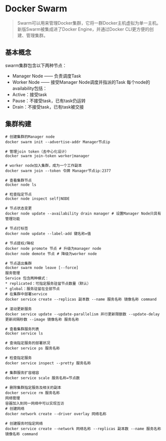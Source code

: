 # Docker Swarm

> Swarm可以用来管理Docker集群，它将一群Docker主机虚拟为单一主机。 新版Swarm被集成进了Docker Engine，并通过Docker CLI更方便的创建、管理集群。  

## 基本概念
swarm集群包含以下两种节点：  
* Manager Node —— 负责调度Task
* Worker Node —— 接受Manager Node调度并指派的Task
每个node的availability包括：
* Active：接受task
* Pause：不接受task，已有task仍运转
* Drain：不接受task，已有task被交接

## 集群构建

```
# 创建集群的Manager node
docker swarm init --advertise-addr Manager节点ip

# 管理join token（去中心化设计）
docker swarm join-token worker|manager

# worker node加入集群，成为一个工作副本
docker swarm join --token 令牌 Manager节点ip:2377

# 查看集群节点
docker node ls

# 检查指定节点
docker node inspect self|NODE

# 节点状态变更
docker node update --availability drain manager # 设置Manager Node只具有管理功能

# 节点打标签
docker node update --label-add 键名称=值

# 节点提权/降权
docker node promote 节点 # 升级为manager node
docker node demote 节点 # 降级为worker node

# 节点退出集群
docker swarm node leave [--force]
服务管理
Service 包含两种模式：
* replicated：可指定服务驻留节点数量（默认）
* global：服务驻留在全部节点
# 在集群中部署service
docker service create --replicas 副本数 --name 服务名称 镜像名称 command

# 滚动更新服务
docker service update --update-parallelism 并行更新限额数 --update-delay 更新间隔秒数 --image 镜像名称 服务名称

# 查看集群服务列表
docker service ls

# 查询指定服务的部署状况
docker service ps 服务名称

# 检查指定服务
docker service inspect --pretty 服务名称

# 集群服务扩容缩容
docker service scale 服务名称=节点数

# 删除集群指定服务及相关的副本
docker service rm 服务名称
网络管理
容器加入到同一网络中可以实现互访
# 创建网络
docker network create --driver overlay 网络名称

# 创建服务时指定网络
docker service create --network 网络名称 --replicas 副本数 --name 服务名称 镜像名称 command
```